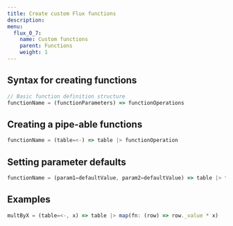 ```yaml
---
title: Create custom Flux functions
description:
menu:
  flux_0_7:
    name: Custom functions
    parent: Functions
    weight: 1
---
```


## Syntax for creating functions

```js
// Basic function definition structure
functionName = (functionParameters) => functionOperations
```

## Creating a pipe-able functions
```js
functionName = (table=<-) => table |> functionOperation
```

## Setting parameter defaults
```js
functionName = (param1=defaultValue, param2=defaultValue) => table |> functionOperation
```

## Examples

```js
multByX = (table=<-, x) => table |> map(fn: (row) => row._value * x)
```
